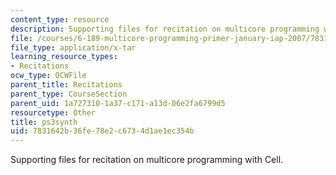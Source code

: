 ```yaml
---
content_type: resource
description: Supporting files for recitation on multicore programming with Cell.
file: /courses/6-189-multicore-programming-primer-january-iap-2007/7831642b36fe78e2c6734d1ae1ec354b_ps3synth.tar
file_type: application/x-tar
learning_resource_types:
- Recitations
ocw_type: OCWFile
parent_title: Recitations
parent_type: CourseSection
parent_uid: 1a727310-1a37-c171-a13d-06e2fa6799d5
resourcetype: Other
title: ps3synth
uid: 7831642b-36fe-78e2-c673-4d1ae1ec354b
---
```

Supporting files for recitation on multicore programming with Cell.


